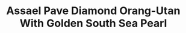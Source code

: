 ---
title: Assael Pave Diamond Orang-Utan With Golden South Sea Pearl
description: |
  A beautifully rendered mother Orangutan and her baby swing playfully from a Golden South Sea Pearl in this whimsical pendant necklace.
specs: |
  11.1mm x 14.6mm Golden South Sea Cultured Pearl Drop with 0.03 carats of Brown Diamonds, set in 18K Yellow Gold.
images:
  - image_path: /uploads/assael-pave-diamond-orang-utan-with-golden-south-sea-pearl.png
_category:
order_number: 7
categories:
  - necklaces
---